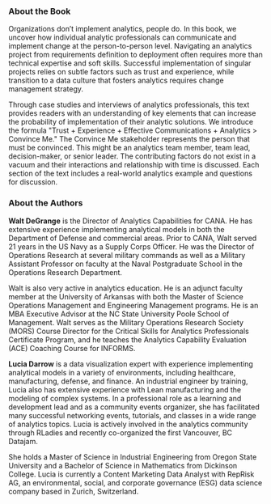 ### About the Book

Organizations don’t implement analytics, people do. In this book, we uncover how individual analytic professionals can communicate and implement change at the person-to-person level. Navigating an analytics project from requirements definition to deployment often requires more than technical expertise and soft skills. Successful implementation of singular projects relies on subtle factors such as trust and experience, while transition to a data culture that fosters analytics requires change management strategy.

Through case studies and interviews of analytics professionals, this text provides readers with an understanding of key elements that can increase the probability of implementation of their analytic solutions. We introduce the formula "Trust + Experience + Effective Communications + Analytics > Convince Me." The Convince Me stakeholder represents the person that must be convinced. This might be an analytics team member, team lead, decision-maker, or senior leader. The contributing factors do not exist in a vacuum and their interactions and relationship with time is discussed. Each section of the text includes a real-world analytics example and questions for discussion. 

### About the Authors

**Walt DeGrange** is the Director of Analytics Capabilities for CANA. He has extensive experience implementing analytical models in both the Department of Defense and commercial areas. Prior to CANA, Walt served 21 years in the US Navy as a Supply Corps Officer. He was the Director of Operations Research at several military commands as well as a Military Assistant Professor on faculty at the Naval Postgraduate School in the Operations Research Department.

Walt is also very active in analytics education. He is an adjunct faculty member at the University of Arkansas with both the Master of Science Operations Management and Engineering Management programs. He is an MBA Executive Advisor at the NC State University Poole School of Management. Walt serves as the Military Operations Research Society (MORS) Course Director for the Critical Skills for Analytics Professionals Certificate Program, and he teaches the Analytics Capability Evaluation (ACE) Coaching Course for INFORMS.


**Lucia Darrow** is a data visualization expert with experience implementing analytical models in a variety of environments, including healthcare, manufacturing, defense, and finance. An industrial engineer by training, Lucia also has extensive experience with Lean manufacturing and the modeling of complex systems. In a professional role as a learning and development lead and as a community events organizer, she has facilitated many successful networking events, tutorials, and classes in a wide range of analytics topics. Lucia is actively involved in the analytics community through RLadies and recently co-organized the first Vancouver, BC Datajam.

She holds a Master of Science in Industrial Engineering from Oregon State University and a Bachelor of Science in Mathematics from Dickinson College. Lucia is currently a Content Marketing Data Analyst with RepRisk AG, an environmental, social, and corporate governance (ESG) data science company based in Zurich, Switzerland.
